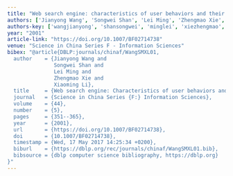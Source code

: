 ```yaml
---
title: "Web search engine: characteristics of user behaviors and their implication"
authors: ['Jianyong Wang', 'Songwei Shan', 'Lei Ming', 'Zhengmao Xie', 'Xiaoming Li']
authors-key: ['wangjianyong', 'shansongwei', 'minglei', 'xiezhengmao', 'lixiaoming']
year: "2001"
article-link: "https://doi.org/10.1007/BF02714738"
venue: "Science in China Series F - Information Sciences"
bibex: "@article{DBLP:journals/chinaf/WangSMXL01,
  author    = {Jianyong Wang and
               Songwei Shan and
               Lei Ming and
               Zhengmao Xie and
               Xiaoming Li},
  title     = {Web search engine: Characteristics of user behaviors and their implication},
  journal   = {Science in China Series {F:} Information Sciences},
  volume    = {44},
  number    = {5},
  pages     = {351--365},
  year      = {2001},
  url       = {https://doi.org/10.1007/BF02714738},
  doi       = {10.1007/BF02714738},
  timestamp = {Wed, 17 May 2017 14:25:34 +0200},
  biburl    = {https://dblp.org/rec/journals/chinaf/WangSMXL01.bib},
  bibsource = {dblp computer science bibliography, https://dblp.org}
}"
---
```

